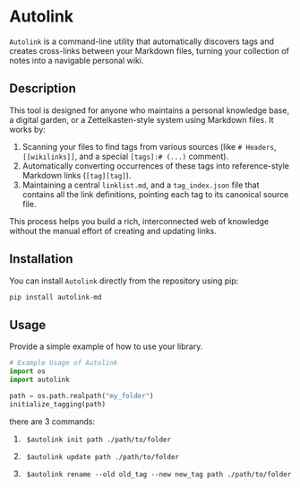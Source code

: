 # Autolink

`Autolink` is a command-line utility that automatically discovers tags and creates cross-links between your Markdown files, turning your collection of notes into a navigable personal wiki.

## Description

This tool is designed for anyone who maintains a personal knowledge base, a digital garden, or a Zettelkasten-style system using Markdown files. It works by:

1.  Scanning your files to find tags from various sources (like `# Headers`, `[[wikilinks]]`, and a special `[tags]:# (...)` comment).
2.  Automatically converting occurrences of these tags into reference-style Markdown links (`[tag][tag]`).
3.  Maintaining a central `linklist.md`, and a `tag_index.json` file that contains all the link definitions, pointing each tag to its canonical source file.

This process helps you build a rich, interconnected web of knowledge without the manual effort of creating and updating links.

## Installation

You can install `Autolink` directly from the repository using pip:

```bash
pip install autolink-md
```

## Usage

Provide a simple example of how to use your library.

```python
# Example Usage of Autolink
import os
import autolink

path = os.path.realpath("my_folder")
initialize_tagging(path)
```
there are 3 commands:
1. ```console
    $autolink init path ./path/to/folder
    ```
1. ```console
    $autolink update path ./path/to/folder
    ```
3. ```console
    $autolink rename --old old_tag --new new_tag path ./path/to/folder
    ```